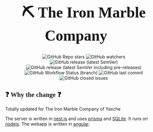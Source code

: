 <link rel="preconnect" href="https://fonts.googleapis.com">
<link rel="preconnect" href="https://fonts.gstatic.com" crossorigin>
<link href="https://fonts.googleapis.com/css2?family=IM+Fell+DW+Pica&display=swap" rel="stylesheet">

<h1 align="center" style="font-family: 'IM Fell DW Pica', serif;font-size: xxx-large">
    ⛏ The Iron Marble Company 🔨
</h1>

<div align='center' style='display: flex;flex-direction: column;align-content: center'>
    <div>
        <img alt="GitHub Repo stars" src="https://img.shields.io/github/stars/hustle-coin/The-Iron-Marble-Company?style=social" />
        <img alt="GitHub watchers" src="https://img.shields.io/github/watchers/hustle-coin/The-Iron-Marble-Company?style=social">
    </div>
    <div>
        <img alt="GitHub release (latest SemVer)" src="https://img.shields.io/github/v/release/hustle-coin/The-Iron-Marble-Company?style=flat-square">
        <img alt="GitHub release (latest SemVer including pre-releases)" src="https://img.shields.io/github/v/release/hustle-coin/The-Iron-Marble-Company?include_prereleases&label=beta&style=flat-square">
        <img alt="GitHub Workflow Status (branch)" src="https://img.shields.io/github/workflow/status/hustle-coin/The-Iron-Marble-Company/Release/main?style=flat-square">
        <img alt="GitHub last commit" src="https://img.shields.io/github/last-commit/hustle-coin/The-Iron-Marble-Company?style=flat-square">
        <img alt="GitHub closed issues" src="https://img.shields.io/github/issues-closed/hustle-coin/The-Iron-Marble-Company?style=flat-square">
    </div>
</div>

<h2 style="font-family: 'IM Fell DW Pica', serif">
    ❓ Why the change ❓
</h2>

Totally updated for The Iron Marble Company of Yaxche

The server is written in [nest.js](https://nestjs.com/) and uses [prisma](https://www.prisma.io/) and
[SQLite](https://www.sqlite.org/index.html). It runs on [nodejs](https://nodejs.dev/). The webapp is written in
[angular](https://angular.io/).
